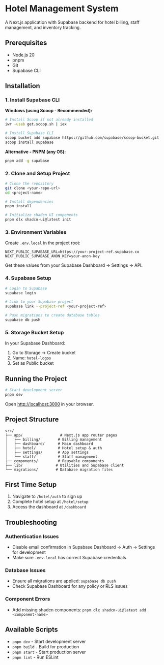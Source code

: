 # Hotel Management System

A Next.js application with Supabase backend for hotel billing, staff management, and inventory tracking.

## Prerequisites

- Node.js 20
- pnpm
- Git
- Supabase CLI

## Installation

### 1. Install Supabase CLI

**Windows (using Scoop - Recommended):**
```bash
# Install Scoop if not already installed
iwr -useb get.scoop.sh | iex

# Install Supabase CLI
scoop bucket add supabase https://github.com/supabase/scoop-bucket.git
scoop install supabase
```

**Alternative - PNPM (any OS):**
```bash
pnpm add -g supabase
```

### 2. Clone and Setup Project

```bash
# Clone the repository
git clone <your-repo-url>
cd <project-name>

# Install dependencies
pnpm install

# Initialize shadcn UI components
pnpm dlx shadcn-ui@latest init
```

### 3. Environment Variables

Create `.env.local` in the project root:

```env
NEXT_PUBLIC_SUPABASE_URL=https://your-project-ref.supabase.co
NEXT_PUBLIC_SUPABASE_ANON_KEY=your-anon-key
```

Get these values from your Supabase Dashboard → Settings → API.

### 4. Supabase Setup

```bash
# Login to Supabase
supabase login

# Link to your Supabase project
supabase link --project-ref <your-project-ref>

# Push migrations to create database tables
supabase db push
```

### 5. Storage Bucket Setup

In your Supabase Dashboard:
1. Go to Storage → Create bucket
2. Name: `hotel-logos`
3. Set as Public bucket

## Running the Project

```bash
# Start development server
pnpm dev
```

Open [http://localhost:3000](http://localhost:3000) in your browser.

## Project Structure

```
src/
├── app/                 # Next.js app router pages
│   ├── billing/        # Billing management
│   ├── dashboard/      # Main dashboard
│   ├── hotel/          # Hotel setup & auth
│   ├── settings/       # App settings
│   └── staff/          # Staff management
├── components/         # Reusable components
├── lib/               # Utilities and Supabase client
└── migrations/        # Database migration files
```

## First Time Setup

1. Navigate to `/hotel/auth` to sign up
2. Complete hotel setup at `/hotel/setup`
3. Access the dashboard at `/dashboard`

## Troubleshooting

### Authentication Issues
- Disable email confirmation in Supabase Dashboard → Auth → Settings for development
- Make sure `.env.local` has correct Supabase credentials

### Database Issues
- Ensure all migrations are applied: `supabase db push`
- Check Supabase Dashboard for any policy or RLS issues

### Component Errors
- Add missing shadcn components: `pnpm dlx shadcn-ui@latest add <component-name>`

## Available Scripts

- `pnpm dev` - Start development server
- `pnpm build` - Build for production
- `pnpm start` - Start production server
- `pnpm lint` - Run ESLint
